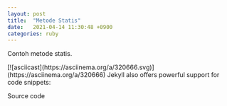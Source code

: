 ```yaml
---
layout: post
title:  "Metode Statis"
date:   2021-04-14 11:30:48 +0900
categories: ruby
---
```

<p>Contoh metode statis.</p>
[![asciicast](https://asciinema.org/a/320666.svg)](https://asciinema.org/a/320666)
Jekyll also offers powerful support for code snippets:

<p>Source code</p>
<script src="https://gist.github.com/wicky-info/c95e0ea49da26d188320db3267de5633.js"></script>
